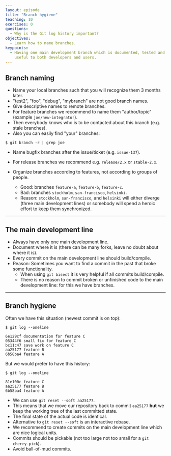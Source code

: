 ```yaml
---
layout: episode
title: "Branch hygiene"
teaching: 10
exercises: 0
questions:
  - Why is the Git log history important?
objectives:
  - Learn how to name branches.
keypoints:
  - Having one main development branch which is documented, tested and has logical commit history is 
    useful to both developers and users.
---
```


## Branch naming

- Name your local branches such that you will recognize them 3 months later.
- "test2", "foo", "debug", "mybranch" are not good branch names.
- Give descriptive names to remote branches.
- For feature branches we recommend to name them "author/topic" (example `joe/new-integrator`).
- Then everybody knows who is to be contacted about this branch (e.g. stale branches).
- Also you can easily find "your" branches:

```shell
$ git branch -r | grep joe
```

- Name bugfix branches after the issue/ticket (e.g. `issue-137`).
- For release branches we recommend e.g. `release/2.x` or `stable-2.x`.

- Organize branches according to features, not according to groups of people.
  - Good: branches `feature-a`, `feature-b`, `feature-c`.
  - Bad: branches `stockholm`, `san-francisco`, `helsinki`.
  - Reason: `stockholm`, `san-francisco`, and `helsinki` will either diverge
  (three main development lines) or somebody will spend a heroic effort to keep
  them synchronized.

---

## The main development line

- Always have only one main development line.
- Document where it is (there can be many forks, leave no doubt about where it is).
- Every commit on the main development line should build/compile.
- Reason: Sometimes you want to find a commit in the past that broke some functionality.
  - When using `git bisect` it is very helpful if all commits build/compile.
  - There is no reason to commit broken or unfinished code to the main development line: for this we have branches.

---

## Branch hygiene

Often we have this situation (newest commit is on top):

```shell
$ git log --oneline

6e129cf documentation for feature C
05344f6 small fix for feature C
bc11c47 save work on feature C
aa25177 feature B
6b58ba4 feature A
```

But we would prefer to have this history:

```shell
$ git log --oneline

81e100c feature C
aa25177 feature B
6b58ba4 feature A
```

- We can use `git reset --soft aa25177`.
- This means that we move our repository back to commit `aa25177`
  **but** we keep the working tree of the last committed state.
- The final state of the actual code is identical.
- Alternative to `git reset --soft` is an interactive rebase.
- We recommend to create commits on the main development line which are nice logical units.
- Commits should be pickable (not too large not too small for a `git cherry-pick`).
- Avoid ball-of-mud commits.

